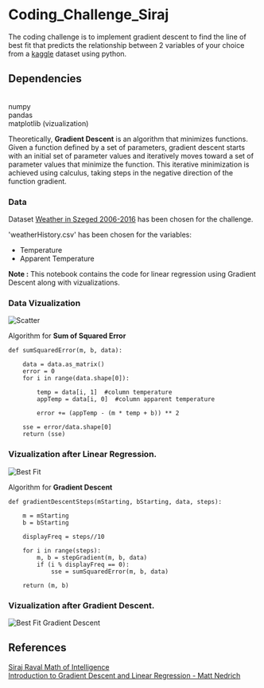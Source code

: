# Coding_Challenge_Siraj

The coding challenge is to implement gradient descent to find the line of best fit that predicts the relationship between 2 variables of your choice from a [kaggle](https://www.kaggle.com/datasets) dataset using python.

## Dependencies

<br /> numpy
<br /> pandas
<br /> matplotlib (vizualization)

Theoretically, **Gradient Descent** is an algorithm that minimizes functions. Given a function defined by a set of parameters, gradient descent starts with an initial set of parameter values and iteratively moves toward a set of parameter values that minimize the function. This iterative minimization is achieved using calculus, taking steps in the negative direction of the function gradient.

### Data
Dataset [Weather in Szeged 2006-2016](https://www.kaggle.com/budincsevity/szeged-weather) has been chosen for the challenge.

'weatherHistory.csv' has been chosen for the variables:
* Temperature
* Apparent Temperature

**Note :** This notebook contains the code for linear regression using Gradient Descent along with vizualizations.

### Data Vizualization

![Scatter](https://github.com/devrathmohanty/Coding_Challenge_Siraj/blob/master/Gradient_Descent/images/scatter.png)

Algorithm for **Sum of Squared Error**
```
def sumSquaredError(m, b, data):
    
    data = data.as_matrix()
    error = 0
    for i in range(data.shape[0]):
        
        temp = data[i, 1]  #column temperature
        appTemp = data[i, 0]  #column apparent temperature
        
        error += (appTemp - (m * temp + b)) ** 2
        
    sse = error/data.shape[0]
    return (sse)
```

### Vizualization after Linear Regression.
![Best Fit](https://github.com/devrathmohanty/Coding_Challenge_Siraj/blob/master/Gradient_Descent/images/bestFit.png)

Algorithm for **Gradient Descent**

```
def gradientDescentSteps(mStarting, bStarting, data, steps):
    
    m = mStarting
    b = bStarting
    
    displayFreq = steps//10
    
    for i in range(steps):
        m, b = stepGradient(m, b, data)
        if (i % displayFreq == 0):
            sse = sumSquaredError(m, b, data)
    
    return (m, b)
```

### Vizualization after Gradient Descent.
![Best Fit Gradient Descent](https://github.com/devrathmohanty/Coding_Challenge_Siraj/blob/master/Gradient_Descent/images/bestFitGradientDescent.png)

## References
[Siraj Raval Math of Intelligence](https://github.com/llSourcell/Intro_to_the_Math_of_intelligence)
<br /> [Introduction to Gradient Descent and Linear Regression - Matt Nedrich](https://spin.atomicobject.com/2014/06/24/gradient-descent-linear-regression/)
